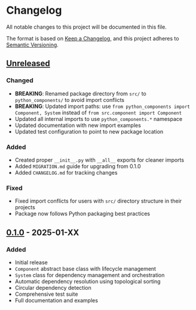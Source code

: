 # Changelog

All notable changes to this project will be documented in this file.

The format is based on [Keep a Changelog](https://keepachangelog.com/en/1.0.0/),
and this project adheres to [Semantic Versioning](https://semver.org/spec/v2.0.0.html).

## [Unreleased]

### Changed
- **BREAKING**: Renamed package directory from `src/` to `python_components/` to avoid import conflicts
- **BREAKING**: Updated import paths: use `from python_components import Component, System` instead of `from src.component import Component`
- Updated all internal imports to use `python_components.*` namespace
- Updated documentation with new import examples
- Updated test configuration to point to new package location

### Added
- Created proper `__init__.py` with `__all__` exports for cleaner imports
- Added `MIGRATION.md` guide for upgrading from 0.1.0
- Added `CHANGELOG.md` for tracking changes

### Fixed
- Fixed import conflicts for users with `src/` directory structure in their projects
- Package now follows Python packaging best practices

## [0.1.0] - 2025-01-XX

### Added
- Initial release
- `Component` abstract base class with lifecycle management
- `System` class for dependency management and orchestration
- Automatic dependency resolution using topological sorting
- Circular dependency detection
- Comprehensive test suite
- Full documentation and examples

[Unreleased]: https://github.com/yourusername/python-components/compare/v0.1.0...HEAD
[0.1.0]: https://github.com/yourusername/python-components/releases/tag/v0.1.0

